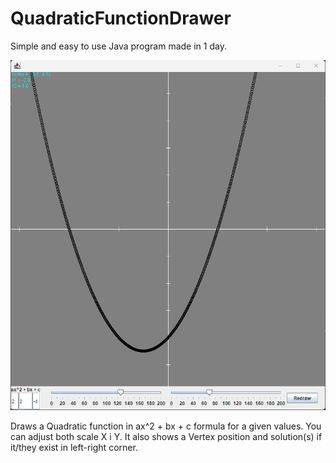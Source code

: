 # QuadraticFunctionDrawer

Simple and easy to use Java program made in 1 day.

![alt text](https://raw.githubusercontent.com/D00NIK/QuadraticFunctionDrawer/main/preview.png)

Draws a Quadratic function in ax^2 + bx + c formula for a given values. You can adjust both scale X i Y. It also shows a Vertex position and solution(s) if it/they exist in left-right corner.
